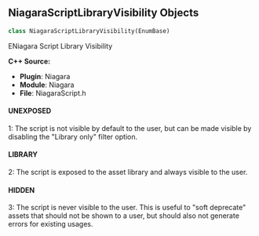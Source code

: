 ## NiagaraScriptLibraryVisibility Objects

```python
class NiagaraScriptLibraryVisibility(EnumBase)
```

ENiagara Script Library Visibility

**C++ Source:**

- **Plugin**: Niagara
- **Module**: Niagara
- **File**: NiagaraScript.h

<a id="unreal.NiagaraScriptLibraryVisibility.UNEXPOSED"></a>

#### UNEXPOSED

1: The script is not visible by default to the user, but can be made visible by disabling the "Library only" filter option.

<a id="unreal.NiagaraScriptLibraryVisibility.LIBRARY"></a>

#### LIBRARY

2: The script is exposed to the asset library and always visible to the user.

<a id="unreal.NiagaraScriptLibraryVisibility.HIDDEN"></a>

#### HIDDEN

3: The script is never visible to the user. This is useful to "soft deprecate" assets that should not be shown to a user, but should also not generate errors for existing usages.

<a id="unreal.NiagaraNumericOutputTypeSelectionMode"></a>